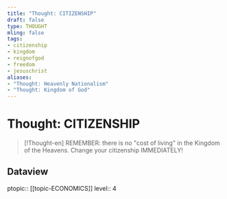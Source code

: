 ```yaml
---
title: "Thought: CITIZENSHIP"
draft: false
type: THOUGHT
mling: false
tags:
- citizenship
- kingdom
- reignofgod
- freedom
- jesuschrist
aliases:
- "Thought: Heavenly Nationalism"
- "Thought: Kingdom of God"
---
```

# Thought: CITIZENSHIP
> [!Thought-en]
> REMEMBER: there is no "cost of living" in the Kingdom of the Heavens.
> Change your citizenship IMMEDIATELY!

## Dataview
ptopic:: [[topic-ECONOMICS]]
level:: 4
